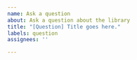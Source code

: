 ```yaml
---
name: Ask a question
about: Ask a question about the library
title: "[Question] Title goes here."
labels: question
assignees: ''

---
```


<!-- QUESTION GOES HERE -->
